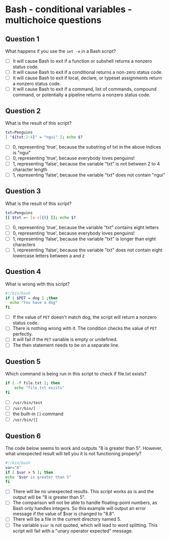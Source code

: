 # Bash - conditional variables - multichoice questions

## Question 1

What happens if you use the `set -e` in a Bash script?

- [ ] It will cause Bash to exit if a function or subshell returns a nonzero status code.
- [ ] It will cause Bash to exit if a conditional returns a non-zero status code.
- [ ] It will cause Bash to exit if local, declare, or typeset assignments return a nonzero status code.
- [ ] It will cause Bash to exit if a command, list of commands, compound command, or potentially a pipeline returns a nonzero status code.

## Question 2

What is the result of this script?
```bash
txt=Penguins
[ "${txt:2:4}" = "ngui" ]; echo $?
```

- [ ] 0, representing 'true', because the substring of txt in the above indices is  "ngui"
- [ ] 0, representing 'true', because everybody loves penguins!
- [ ] 1, representing 'false', because the variable "txt" is not between 2 to 4 character length
- [ ] 1, representing 'false', because the variable "txt" does not contain "ngui"

## Question 3

What is the result of this script?

```bash
txt=Penguins
[[ $txt =~ [a-z]{8} ]]; echo $?
```

- [ ] 0, representing 'true', because the variable "txt" contains eight letters
- [ ] 0, representing 'true', because everybody loves penguins!
- [ ] 1, representing 'false', because the variable "txt" is longer than eight characters
- [ ] 1, representing 'false', because the variable "txt" does not contain eight lowercase letters between a and z

## Question 4

What is wrong with this script?

```bash
#!/bin/bash
if [ $PET = dog ] ;then
  echo "You have a dog"
fi
```

- [ ] If the value of `PET` doesn't match dog, the script will return a nonzero status code.
- [ ] There is nothing wrong with it. The condition checks the value of `PET` perfectly.
- [ ] It will fail if the `PET` variable is empty or undefined.
- [ ] The then statement needs to be on a separate line.

## Question 5

Which command is being run in this script to check if file.txt exists?

```bash
if [ -f file.txt ]; then
    echo "file.txt exists"
fi
```
 
- [ ] `/usr/bin/test`
- [ ] `/usr/bin/[`
- [ ] the built-in `[]` command
- [ ] `/usr/bin/[[`

## Question 6

The code below seems to work and outputs "8 is greater than 5". However, what unexpected result will tell you it is not functioning properly?

```bash
#!/bin/bash
var="8"
if [ $var > 5 ]; then
echo "$var is greater than 5"
fi
```

- [ ] There will be no unexpected results. This script works as is and the output will be "8 is greater than 5".
- [ ] The comparison will not be able to handle floating-point numbers, as Bash only handles integers. So this example will output an error message if the value of $var is changed to "8.8".
- [ ] There will be a file in the current directory named 5.
- [ ] The variable `$var` is not quoted, which will lead to word splitting. This script will fail with a "unary operator expected" message.
